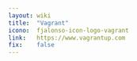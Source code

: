```yaml
---
layout: wiki
title:  "Vagrant"
icono:  fjalonso-icon-logo-vagrant
link:   https://www.vagrantup.com
fix:    false
---
```


